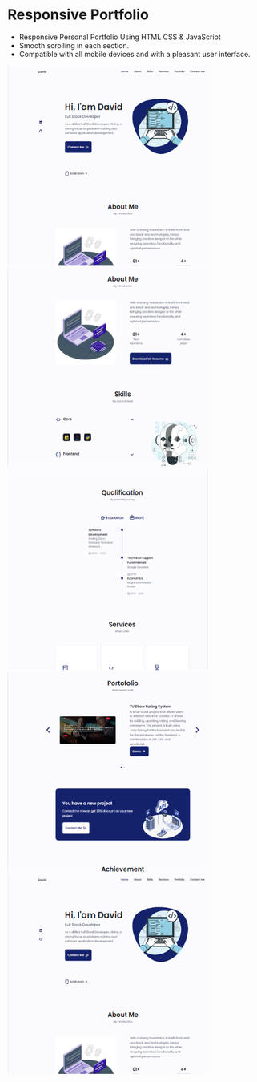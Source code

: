# Responsive Portfolio

- Responsive Personal Portfolio Using HTML CSS & JavaScript
- Smooth scrolling in each section.
- Compatible with all mobile devices and with a pleasant user interface.
<div>
  <img src="images/Screenshot 2023-07-21 211836.png" width="400" height="400">
</div>
<div>
  <img src="images/Screenshot 2023-07-21 211911.png" width="400" height="400">
</div>
<div>
  <img src="images/Screenshot 2023-07-21 211938.png" width="400" height="400">
</div>
<div>
  <img src="images/Screenshot 2023-07-21 211958.png" width="400" height="400">
</div>
<div>
  <img src="images/Screenshot 2023-07-21 211836.png" width="400" height="400">
</div>
